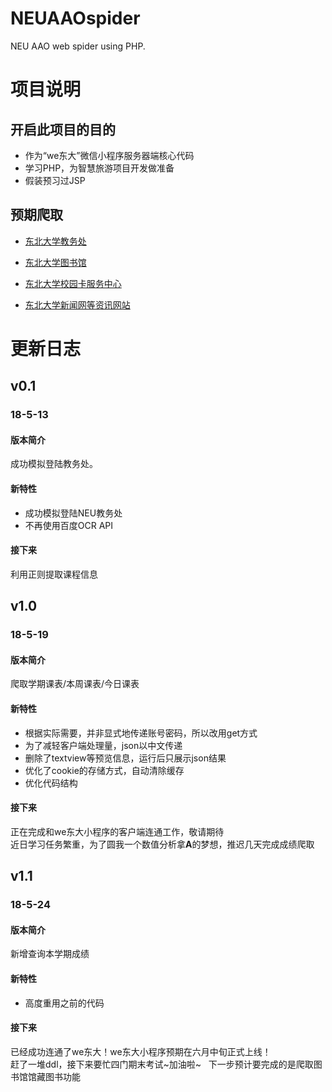 # NEUAAOspider
NEU AAO web spider using PHP.
# 项目说明
## 开启此项目的目的
- 作为“we东大”微信小程序服务器端核心代码
- 学习PHP，为智慧旅游项目开发做准备
- 假装预习过JSP
## 预期爬取
  - [东北大学教务处](https://aao.neu.edu.cn/)
  
  - [东北大学图书馆](http://www.lib.neu.edu.cn/index.html)
  
  - [东北大学校园卡服务中心](http://ecard.neu.edu.cn/)
  
  - [东北大学新闻网等资讯网站](http://neunews.neu.edu.cn/campus/)
# 更新日志
## v0.1
### 18-5-13  
#### 版本简介
成功模拟登陆教务处。    
#### 新特性
- 成功模拟登陆NEU教务处
- 不再使用百度OCR API   
#### 接下来
利用正则提取课程信息  

## v1.0
### 18-5-19
#### 版本简介
爬取学期课表/本周课表/今日课表 
#### 新特性
- 根据实际需要，并非显式地传递账号密码，所以改用get方式
- 为了减轻客户端处理量，json以中文传递
- 删除了textview等预览信息，运行后只展示json结果
- 优化了cookie的存储方式，自动清除缓存  
- 优化代码结构
#### 接下来
正在完成和we东大小程序的客户端连通工作，敬请期待  
近日学习任务繁重，为了圆我一个数值分析拿**A**的梦想，推迟几天完成成绩爬取  

## v1.1
### 18-5-24
#### 版本简介
新增查询本学期成绩  
#### 新特性  
- 高度重用之前的代码  
#### 接下来
已经成功连通了we东大！we东大小程序预期在六月中旬正式上线！  
赶了一堆ddl，接下来要忙四门期末考试~加油啦~  
下一步预计要完成的是爬取图书馆馆藏图书功能  
